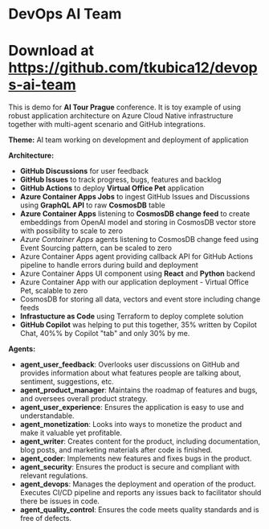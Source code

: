 # DevOps AI Team
# Download at https://github.com/tkubica12/devops-ai-team

This is demo for **AI Tour Prague** conference. It is toy example of using robust application architecture on Azure Cloud Native infrastructure together with multi-agent scenario and GitHub integrations.

**Theme:** AI team working on development and deployment of application

**Architecture:**
- **GitHub Discussions** for user feedback
- **GitHub Issues** to track progress, bugs, features and backlog
- **GitHub Actions** to deploy **Virtual Office Pet** application
- **Azure Container Apps Jobs** to ingest GitHub Issues and Discussions using **GraphQL API** to raw **CosmosDB** table
- **Azure Container Apps** listening to **CosmosDB change feed** to create embeddings from OpenAI model and storing in CosmosDB vector store with possibility to scale to zero
- *Azure Container Apps* agents listening to CosmosDB change feed using Event Sourcing pattern, can be scaled to zero
- Azure Container Apps agent providing callback API for GitHub Actions pipeline to handle errors during build and deployment
- Azure Container Apps UI component using **React** and **Python** backend
- Azure Container App with our application deployment - Virtual Office Pet, scalable to zero
- CosmosDB for storing all data, vectors and event store including change feeds
- **Infrastucture as Code** using Terraform to deploy complete solution
- **GitHub Copilot** was helping to put this together, 35% written by Copilot Chat, 40%% by Copilot "tab" and only 30% by me.

**Agents:**
- **agent_user_feedback**: Overlooks user discussions on GitHub and provides information about what features people are talking about, sentiment, suggestions, etc.
- **agent_product_manager**: Maintains the roadmap of features and bugs, and oversees overall product strategy.
- **agent_user_experience**: Ensures the application is easy to use and understandable.
- **agent_monetization**: Looks into ways to monetize the product and make it valuable yet profitable.
- **agent_writer**: Creates content for the product, including documentation, blog posts, and marketing materials after code is finished.
- **agent_coder**: Implements new features and fixes bugs in the product.
- **agent_security**: Ensures the product is secure and compliant with relevant regulations.
- **agent_devops**: Manages the deployment and operation of the product. Executes CI/CD pipeline and reports any issues back to facilitator should there be issues in code.
- **agent_quality_control**: Ensures the code meets quality standards and is free of defects.